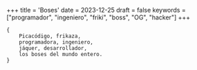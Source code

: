 +++
title = 'Boses'
date = 2023-12-25
draft = false
keywords = ["programador", "ingeniero", "friki", "boss", "OG", "hacker"]
+++

	{
		Picacódigo, frikaza,
		programadora, ingeniero,
		jáquer, desarrollador,
		los boses del mundo entero.
	}
